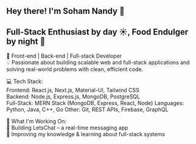 ##  Hey there! I'm Soham Nandy 👋

##  Full-Stack Enthusiast by day ☀️, Food Endulger by night 🌙

🚀 Front-end | Back-end | Full-stack Developer  
💡 Passionate about building scalable web and full-stack applications and solving real-world problems with clean, efficient code.

💻 Tech Stack:  
Frontend: React.js, Next.js, Material-UI, Tailwind CSS  
Backend: Node.js, Express.js, MongoDB, PostgreSQL  
Full-Stack: MERN Stack (MongoDB, Express, React, Node) 
Languages: Python, Java, C++, Go
Other: Git, REST APIs, Firebase, GraphQL

🌟 What I'm Working On:  
🔹 Building LetsChat – a real-time messaging app  
🔹 Improving my knowledge & learning about full-stack systems  



<!--
**sohamnandy82/sohamnandy82** is a ✨ _special_ ✨ repository because its `README.md` (this file) appears on your GitHub profile.

Here are some ideas to get you started:

- 🔭 I’m currently working on ...
- 🌱 I’m currently learning ...
- 👯 I’m looking to collaborate on ...
- 🤔 I’m looking for help with ...
- 💬 Ask me about ...
- 📫 How to reach me: ...
- 😄 Pronouns: ...
- ⚡ Fun fact: ...
-->
